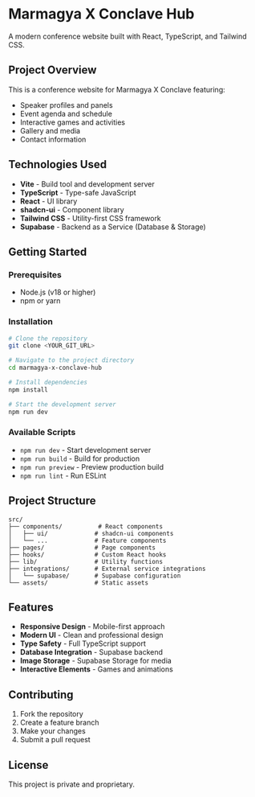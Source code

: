 # Marmagya X Conclave Hub

A modern conference website built with React, TypeScript, and Tailwind CSS.

## Project Overview

This is a conference website for Marmagya X Conclave featuring:
- Speaker profiles and panels
- Event agenda and schedule
- Interactive games and activities
- Gallery and media
- Contact information

## Technologies Used

- **Vite** - Build tool and development server
- **TypeScript** - Type-safe JavaScript
- **React** - UI library
- **shadcn-ui** - Component library
- **Tailwind CSS** - Utility-first CSS framework
- **Supabase** - Backend as a Service (Database & Storage)

## Getting Started

### Prerequisites

- Node.js (v18 or higher)
- npm or yarn

### Installation

```bash
# Clone the repository
git clone <YOUR_GIT_URL>

# Navigate to the project directory
cd marmagya-x-conclave-hub

# Install dependencies
npm install

# Start the development server
npm run dev
```

### Available Scripts

- `npm run dev` - Start development server
- `npm run build` - Build for production
- `npm run preview` - Preview production build
- `npm run lint` - Run ESLint

## Project Structure

```
src/
├── components/          # React components
│   ├── ui/             # shadcn-ui components
│   └── ...             # Feature components
├── pages/              # Page components
├── hooks/              # Custom React hooks
├── lib/                # Utility functions
├── integrations/       # External service integrations
│   └── supabase/       # Supabase configuration
└── assets/             # Static assets
```

## Features

- **Responsive Design** - Mobile-first approach
- **Modern UI** - Clean and professional design
- **Type Safety** - Full TypeScript support
- **Database Integration** - Supabase backend
- **Image Storage** - Supabase Storage for media
- **Interactive Elements** - Games and animations

## Contributing

1. Fork the repository
2. Create a feature branch
3. Make your changes
4. Submit a pull request

## License

This project is private and proprietary.
